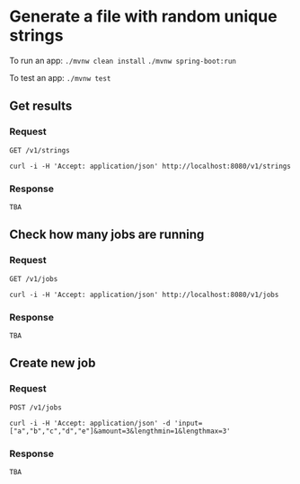 # Generate a file with random unique strings

To run an app:
`./mvnw clean install`
`./mvnw spring-boot:run`

To test an app:
`./mvnw test`

## Get results

### Request

`GET /v1/strings`

	curl -i -H 'Accept: application/json' http://localhost:8080/v1/strings

### Response

	TBA

## Check how many jobs are running

### Request

`GET /v1/jobs`

	curl -i -H 'Accept: application/json' http://localhost:8080/v1/jobs

### Response

	TBA

## Create new job

### Request

`POST /v1/jobs`

	curl -i -H 'Accept: application/json' -d 'input=["a","b","c","d","e"]&amount=3&lengthmin=1&lengthmax=3'

### Response

	TBA

